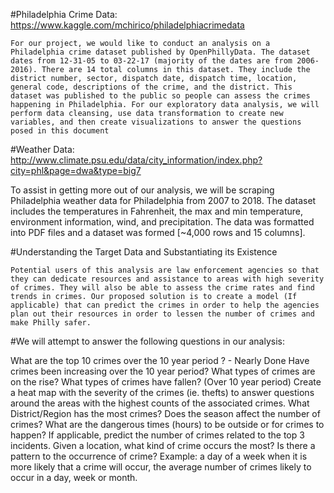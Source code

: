 #Philadelphia Crime Data:
https://www.kaggle.com/mchirico/philadelphiacrimedata

	For our project, we would like to conduct an analysis on a Philadelphia crime dataset published by OpenPhillyData. The dataset dates from 12-31-05 to 03-22-17 (majority of the dates are from 2006-2016). There are 14 total columns in this dataset. They include the district number, sector, dispatch date, dispatch time, location, general code, descriptions of the crime, and the district. This dataset was published to the public so people can assess the crimes happening in Philadelphia. For our exploratory data analysis, we will perform data cleansing, use data transformation to create new variables, and then create visualizations to answer the questions posed in this document

#Weather Data: 
http://www.climate.psu.edu/data/city_information/index.php?city=phl&page=dwa&type=big7

To assist in getting more out of our analysis, we will be scraping Philadelphia weather data for Philadelphia from 2007 to 2018. The dataset includes the temperatures in Fahrenheit, the max and min temperature, environment information, wind, and precipitation. The data was formatted into PDF files and a dataset was formed [~4,000 rows and 15 columns].

#Understanding the Target Data and Substantiating its Existence

	Potential users of this analysis are law enforcement agencies so that they can dedicate resources and assistance to areas with high severity of crimes. They will also be able to assess the crime rates and find trends in crimes. Our proposed solution is to create a model (If applicable) that can predict the crimes in order to help the agencies plan out their resources in order to lessen the number of crimes and make Philly safer.

#We will attempt to answer the following questions in our analysis:

What are the top 10 crimes over the 10 year period ? - Nearly Done
Have crimes been increasing over the 10 year period?
What types of crimes are on the rise? What types of crimes have fallen? (Over 10 year period)
Create a heat map with the severity of the crimes (ie. thefts) to answer questions around the areas with the highest counts of the associated crimes.
What District/Region has the most crimes?
Does the season affect the number of crimes?
What are the dangerous times (hours) to be outside or for crimes to happen?
If applicable, predict the number of crimes related to the top 3 incidents.
Given a location, what kind of crime occurs the most?
Is there a pattern to the occurrence of crime? Example: a day of a week when it is more likely that a crime will occur,  the average number of crimes likely to occur in a day, week or month.

